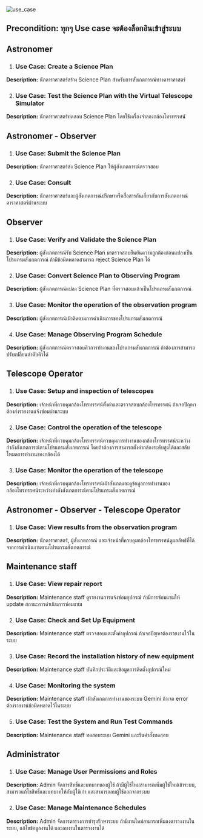 
![use_case](https://github.com/user-attachments/assets/3a004dc7-0c16-4520-a015-7262b2ec0776)

## **Precondition:** ทุกๆ Use case จะต้องล็อกอินเข้าสู่ระบบ

## **Astronomer**

1. ### **Use Case: Create a Science Plan**

**Description:** นักดาราศาสตร์สร้าง Science Plan สำหรับการสังเกตการณ์ทางดาราศาสตร์

2. ### **Use Case: Test the Science Plan with the Virtual Telescope Simulator**

**Description:** นักดาราศาสตร์ทดสอบ Science Plan โดยใช้เครื่องจำลองกล้องโทรทรรศน์

## **Astronomer - Observer**

1. ### **Use Case: Submit the Science Plan**

**Description:** นักดาราศาสตร์ส่ง Science Plan ให้ผู้สังเกตการณ์ตรวจสอบ

2. ### **Use Case: Consult**

**Description:** นักดาราศาสตร์และผู้สังเกตการณ์ปรึกษาหรือสื่อสารกันเกี่ยวกับการสังเกตการณ์ดาราศาสตร์ผ่านระบบ

## **Observer**

1. ### **Use Case: Verify and Validate the Science Plan**

**Description:** ผู้สังเกตการณ์รับ Science Plan มาตรวจสอบยืนยันความถูกต้องก่อนแปลงเป็นโปรแกรมสังเกตการณ์ ถ้ามีข้อผิดพลาดสามารถ reject Science Plan ได้

2. ### **Use Case: Convert Science Plan to Observing Program**

**Description:** ผู้สังเกตการณ์แปลง Science Plan ที่ตรวจสอบแล้วเป็นโปรแกรมสังเกตการณ์

3. ### **Use Case: Monitor the operation of the observation program**

**Description:** ผู้สังเกตการณ์เฝ้าติดตามการดำเนินการของโปรแกรมสังเกตการณ์

4. ### **Use Case: Manage Observing Program Schedule**

**Description:** ผู้สังเกตการณ์ตรวจสอบคิวการทำงานของโปรแกรมสังเกตการณ์ ถ้าต้องการสามารถปรับเปลี่ยนลำดับคิวได้

## **Telescope Operator**

1. ### **Use Case: Setup and inspection of telescopes**

**Description:** เจ้าหน้าที่ควบคุมกล้องโทรทรรศน์ตั้งค่าและตรวจสอบกล้องโทรทรรศน์ ถ้าเจอปัญหาต้องส่งรายงานแจ้งซ่อมผ่านระบบ

2. ### **Use Case: Control the operation of the telescope**

**Description:** เจ้าหน้าที่ควบคุมกล้องโทรทรรศน์ควบคุมการทำงานของกล้องโทรทรรศน์ระหว่างกำลังสังเกตการณ์ตามโปรแกรมสังเกตการณ์ โดยถ้าต้องการสามารถตั้งค่ากล้องระดับสูงได้และสลับโหมดการทำงานของกล้องได้

3. ### **Use Case: Monitor the operation of the telescope**

**Description:** เจ้าหน้าที่ควบคุมกล้องโทรทรรศน์เฝ้าสังเกตและดูข้อมูลการทำงานของกล้องโทรทรรศน์ระหว่างกำลังสังเกตการณ์ตามโปรแกรมสังเกตการณ์

## **Astronomer - Observer - Telescope Operator**

1. ### **Use Case: View results from the observation program**

**Description:** นักดาราศาสตร์, ผู้สังเกตการณ์ และเจ้าหน้าที่ควบคุมกล้องโทรทรรศน์ดูผลลัพธ์ที่ได้จากการดำเนินงานตามโปรแกรมสังเกตการณ์

## **Maintenance staff**

1. ### **Use Case: View repair report**

**Description:** Maintenance staff ดูรายงานการแจ้งซ่อมอุปกรณ์ ถ้ามีการซ่อมแซมให้ update สถานะการดำเนินการซ่อมแซม

2. ### **Use Case: Check and Set Up Equipment**

**Description:** Maintenance staff ตรวจสอบและตั้งค่าอุปกรณ์ ถ้าเจอปัญหาต้องรายงานไว้ในระบบ

3. ### **Use Case: Record the installation history of new equipment**

**Description:** Maintenance staff บันทึกประวัติและข้อมูลการติดตั้งอุปกรณ์ใหม่

4. ### **Use Case: Monitoring the system**

**Description:** Maintenance staff เฝ้าสังเกตการทำงานของระบบ Gemini ถ้าเจอ error ต้องรายงานข้อผิดพลาดไว้ในระบบ

5. ### **Use Case: Test the System and Run Test Commands**

**Description:** Maintenance staff ทดสอบระบบ Gemini และรันคำสั่งทดสอบ 

## 

## **Administrator**

1. ### **Use Case: Manage User Permissions and Roles**

**Description:** Admin จัดการสิทธิ์และบทบาทของผู้ใช้ ถ้ามีผู้ใช้ใหม่สามารถเพิ่มผู้ใช้ใหม่เข้าระบบ, สามารถแก้ไขสิทธิ์และบทบาทให้กับผู้ใช้เก่า และสามารถลบผู้ใช้ออกจากระบบ

2. ### **Use Case: Manage Maintenance Schedules**

**Description:** Admin จัดการตารางการบำรุงรักษาระบบ ถ้ามีงานใหม่สามารถเพิ่มลงตารางงานในระบบ, แก้ไขข้อมูลงานได้ และลบงานในตารางงานได้

